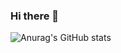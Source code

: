 ### Hi there 👋


![Anurag's GitHub stats](https://github-readme-stats.vercel.app/api?username=kevgitpf&show_icons=true&theme=radical)
